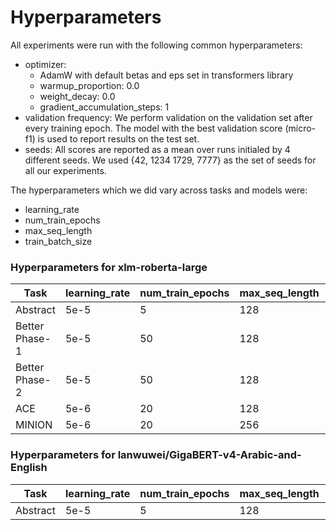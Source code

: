 # Hyperparameters

All experiments were run with the following common hyperparameters:
  - optimizer: 
    - AdamW with default betas and eps set in transformers library
    - warmup_proportion: 0.0
    - weight_decay: 0.0
    - gradient_accumulation_steps: 1
  - validation frequency: We perform validation on the validation set after every training epoch. 
      The model with the best validation score (micro-f1) is used to report results on the test set.
  - seeds: All scores are reported as a mean over runs initialed by 4 different seeds. 
           We used {42, 1234 1729, 7777} as the set of seeds for all our experiments. 

The hyperparameters which we did vary across tasks and models were:  
  - learning_rate
  - num_train_epochs
  - max_seq_length
  - train_batch_size 

### Hyperparameters for xlm-roberta-large

| Task           | learning_rate | num_train_epochs| max_seq_length | train_batch_size |  
| -------------- | ------------- | --------------- | -------------- | ---------------- |
| Abstract       | 5e-5          | 5               | 128            | 16               |
| Better Phase-1 | 5e-5          | 50              | 128            | 16               |
| Better Phase-2 | 5e-5          | 50              | 128            | 16               | 
| ACE            | 5e-6          | 20              | 128            | 16               | 
| MINION         | 5e-6          | 20              | 256            | 16               | 

### Hyperparameters for lanwuwei/GigaBERT-v4-Arabic-and-English

| Task           | learning_rate | num_train_epochs| max_seq_length | train_batch_size |  
| -------------- | ------------- | --------------- | -------------- | ---------------- |
| Abstract       | 5e-5          | 5               | 128            | 32               |

